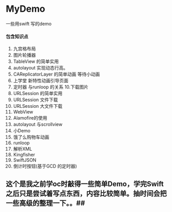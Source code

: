 # MyDemo
一些用swift 写的demo


#### 包含知识点 ####
1. 九宫格布局
2. 图片轮播器
3. TableView 的简单实用
4. autolayout 实现动态行高。
7. CAReplicatorLayer 的简单动画 等待小动画
8. 上学堂 新特性动画引导页面
9. 定时器 与runloop 的关系
10.下载图片
11. URLSession 的简单实用
12. URLSession 文件下载
13. URLSession 大文件下载
14. WebView
15. Alamofire的使用
16. autolayout 与scrollview
17. 小Demo
18. 饿了么购物车动画
19. runloop
20. 解析XML
21. Kingfisher
22. SwiftJSON
23. 倒计时按钮(基于GCD 的定时器)

## 这个是我之前学oc时敲得一些简单Demo，学完Swift之后只是尝试着写点东西，内容比较简单。抽时间会把一些高级的整理一下。。##






